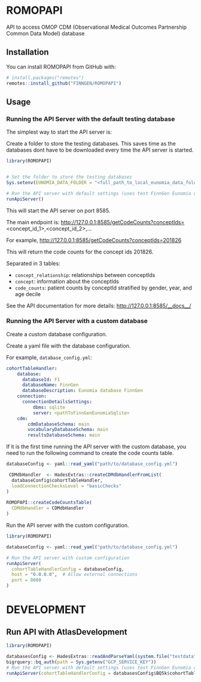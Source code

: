 # ROMOPAPI

API to access OMOP CDM (Observational Medical Outcomes Partnership Common Data Model) database

## Installation

You can install ROMOPAPI from GitHub with:

```r
# install.packages("remotes")
remotes::install_github("FINNGEN/ROMOPAPI")
```

## Usage

### Running the API Server with the default testing database

The simplest way to start the API server is:

Create a folder to store the testing databases. This saves time as the databases dont have to be downloaded every time the API server is started.

```r
library(ROMOPAPI)


# Set the folder to store the testing databases
Sys.setenv(EUNOMIA_DATA_FOLDER = "<full_path_to_local_eunomia_data_folder>")

# Run the API server with default settings (uses test FinnGen Eunomia database)
runApiServer()

```

This will start the API server on port 8585.

The main endpoint is: http://127.0.0.1:8585/getCodeCounts?conceptIds=<concept_id_1>,<concept_id_2>,...

For example, http://127.0.0.1:8585/getCodeCounts?conceptIds=201826

This will return the code counts for the concept ids 201826.

Separated in 3 tables:

- `concept_relationship`: relationships between conceptIds
- `concept`: information about the conceptIds
- `code_counts`: patient counts by conceptId stratified by gender, year, and age decile



See the API documentation for more details: http://127.0.0.1:8585/__docs__/


### Running the API Server with a custom database

Create a custom database configuration.

Create a yaml file with the database configuration.

For example, `database_config.yml`:
```yaml     
cohortTableHandler:
    database:
      databaseId: F1
      databaseName: FinnGen
      databaseDescription: Eunomia database FinnGen
    connection:
      connectionDetailsSettings:
          dbms: sqlite
          server: <pathToFinnGenEunomiaSqlite>
    cdm:
        cdmDatabaseSchema: main
        vocabularyDatabaseSchema: main
        resultsDatabaseSchema: main
```

If it is the first time running the API server with the custom database, you need to run the following command to create the code counts table.

```r
databaseConfig <- yaml::read_yaml("path/to/database_config.yml")

 CDMdbHandler  <- HadesExtras::createCDMdbHandlerFromList(
  databaseConfig$cohortTableHandler, 
  loadConnectionChecksLevel = "basicChecks"
)
 
ROMOPAPI::createCodeCountsTable(
  CDMdbHandler = CDMdbHandler
)
```

Run the API server with the custom configuration.

```r
library(ROMOPAPI)

databaseConfig <- yaml::read_yaml("path/to/database_config.yml")

# Run the API server with custom configuration
runApiServer(
  cohortTableHandlerConfig = databaseConfig,
  host = "0.0.0.0",  # Allow external connections
  port = 8080
)
```


# DEVELOPMENT

## Run API with AtlasDevelopment

```r
library(ROMOPAPI)

databasesConfig <- HadesExtras::readAndParseYaml(system.file("testdata", "config", "atlasDev_databasesConfig.yml", package = "ROMOPAPI"))
bigrquery::bq_auth(path = Sys.getenv("GCP_SERVICE_KEY"))
# Run the API server with default settings (uses test FinnGen Eunomia database)
runApiServer(cohortTableHandlerConfig = databasesConfig$BQ5k$cohortTableHandler)

```